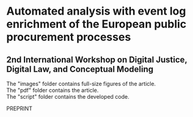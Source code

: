 # Automated analysis with event log enrichment of the European public procurement processes
## 2nd International Workshop on Digital Justice, Digital Law, and Conceptual Modeling


The "images" folder contains full-size figures of the article.  
The "pdf" folder contains the article.  
The "script" folder contains the developed code.  

PREPRINT

